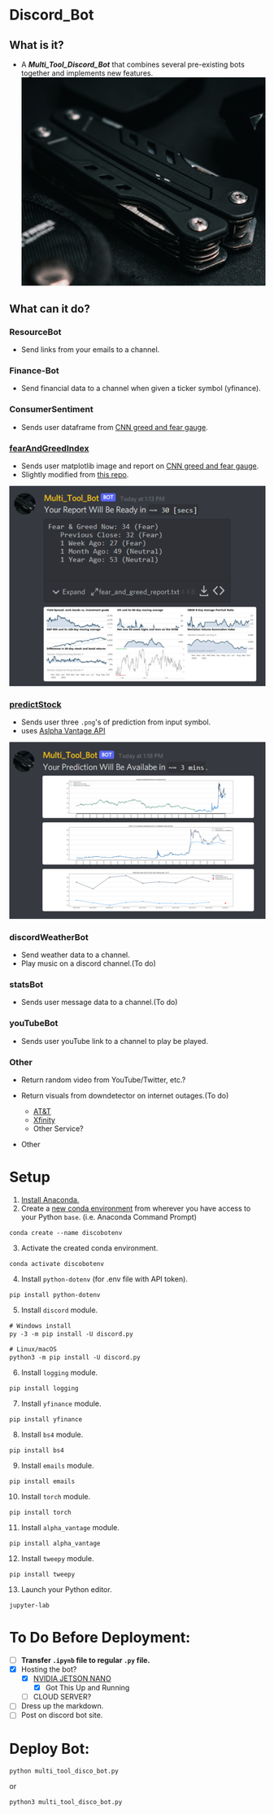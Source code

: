 # Discord_Bot
## What is it?
* A ***Multi_Tool_Discord_Bot*** that combines several pre-existing bots together and implements new features.
![](Images/robert-torres-FwX1zJXpbtA-unsplash.jpg)

## What can it do?
### ResourceBot
* Send links from your emails to a channel.
### Finance-Bot
* Send financial data to a channel when given a ticker symbol (yfinance).
### ConsumerSentiment
* Sends user dataframe from [CNN greed and fear gauge](https://github.com/DidierRLopes/fear-greed-index).
### [fearAndGreedIndex](https://github.com/DidierRLopes/fear-greed-index)
* Sends user matplotlib image and report on [CNN greed and fear gauge](https://money.cnn.com/data/fear-and-greed/).
* Slightly modified from [this repo](https://github.com/DidierRLopes/fear-greed-index).

![](Images/fearAndGreedOutput.png)
### [predictStock](https://www.alphavantage.co/academy/)
* Sends user three `.png`'s of prediction from input symbol.
* uses [Aslpha Vantage API](https://www.alphavantage.co/support/#api-key)

![](Images/predictionOutput.png)    
### discordWeatherBot
* Send weather data to a channel.
* Play music on a discord channel.(To do)
### statsBot
* Sends user message data to a channel.(To do)
### youTubeBot
* Sends user youTube link to a channel to play be played.
### Other
* Return random video from YouTube/Twitter, etc.?
* Return visuals from downdetector on internet outages.(To do)
  
  -  [AT&T](https://downdetector.com/status/att/)
  -  [Xfinity](https://downdetector.com/status/xfinity/)
  -  Other Service?
* Other

# Setup
1. [Install Anaconda.](https://docs.anaconda.com/anaconda/install/index.html)
2. Create a [new conda environment](https://docs.conda.io/projects/conda/en/latest/_downloads/843d9e0198f2a193a3484886fa28163c/conda-cheatsheet.pdf) from wherever you have access to your Python `base`.  (i.e. Anaconda Command Prompt)
```
conda create --name discobotenv
```
3. Activate the created conda environment.
```
conda activate discobotenv
```
4. Install `python-dotenv` (for .env file with API token).
```
pip install python-dotenv
```
5. Install `discord` module.
```
# Windows install
py -3 -m pip install -U discord.py
```
```
# Linux/macOS
python3 -m pip install -U discord.py
```
6. Install `logging` module.
```
pip install logging
```
7. Install `yfinance` module.
```
pip install yfinance
```
8. Install `bs4` module.
```
pip install bs4
```
9. Install `emails` module.
```
pip install emails
```
10. Install `torch` module.
```
pip install torch
```
11. Install `alpha_vantage` module.
```
pip install alpha_vantage
```
12. Install `tweepy` module.
```
pip install tweepy
```
13. Launch your Python editor.
```
jupyter-lab
```

# To Do Before Deployment:
- [ ] **Transfer `.ipynb` file to regular `.py` file.**
- [x] Hosting the bot?
  - [x] [NVIDIA JETSON NANO](https://www.google.com/search?q=host+discord+bot+on+raspberry+pi&rlz=1C1CHBF_enUS900US900&oq=HOST+DISCORD+BOT+ON+RAS&aqs=chrome.0.0i512j69i57j0i22i30.6391j0j7&sourceid=chrome&ie=UTF-8)
    - [x] Got This Up and Running
  - [ ] CLOUD SERVER?
- [ ] Dress up the markdown.
- [ ] Post on discord bot site.

# Deploy Bot:
```
python multi_tool_disco_bot.py
```
or
```
python3 multi_tool_disco_bot.py
```
